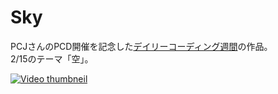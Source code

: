 # Sky
PCJさんのPCD開催を記念した[デイリーコーディング週間](https://twitter.com/PCD_Tokyo/status/1359845455648223233)の作品。  
2/15のテーマ「空」。

[![Video thumbneil](https://pbs.twimg.com/ext_tw_video_thumb/1361334180789985280/pu/img/Dzy5Ismfav4oRBj4.jpg)](https://twitter.com/kotambourine/status/1361334496612638725/video/1)